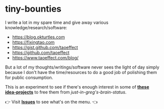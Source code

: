 # tiny-bounties

I write a lot in my spare time and give away various knowledge/research/software:

- https://blog.okturtles.com
- https://fixingtao.com
- https://gist.github.com/taoeffect
- https://github.com/taoeffect
- https://www.taoeffect.com/blog/

But a lot of my thoughts/writings/software never sees the light of day simply because I don't have the time/resources to do a good job of polishing them for public consumption.

This is an experiment to see if there's enough interest in some of **[these idea-projects](https://github.com/taoeffect/tiny-bounties/issues)** to free them from *just-in-greg's-brain-status*.

:point_right: Visit **[Issues](https://github.com/taoeffect/tiny-bounties/issues)** to see what's on the menu. :point_left:
